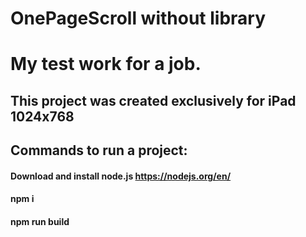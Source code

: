 # OnePageScroll without library
# My test work for a job.  
## This project was created exclusively for iPad 1024x768
## Commands to run a project:
#### Download and install node.js https://nodejs.org/en/
#### npm i  
#### npm run build
